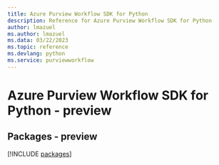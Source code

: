 ```yaml
---
title: Azure Purview Workflow SDK for Python
description: Reference for Azure Purview Workflow SDK for Python
author: lmazuel
ms.author: lmazuel
ms.data: 03/22/2023
ms.topic: reference
ms.devlang: python
ms.service: purviewworkflow
---
```

# Azure Purview Workflow SDK for Python - preview
## Packages - preview
[!INCLUDE [packages](purview-workflow-index.md)]